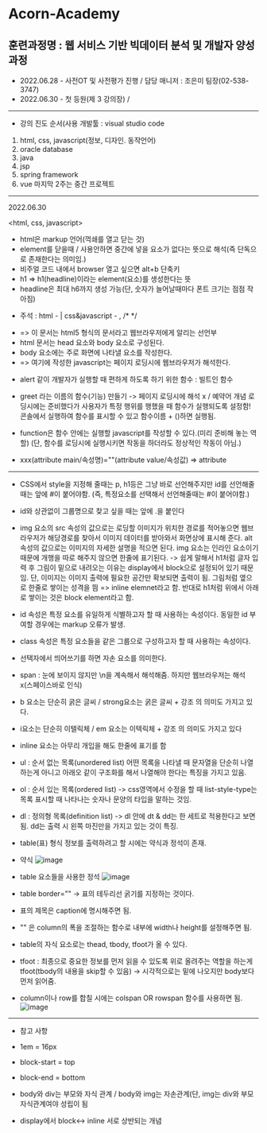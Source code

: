 # Acorn-Academy
## 훈련과정명 : 웹 서비스 기반 빅데이터 분석 및 개발자 양성과정
* 2022.06.28 - 사전OT 및 사전평가 진행 / 담당 매니저 : 조은미 팀장(02-538-3747)
* 2022.06.30 - 첫 등원(제 3 강의장) /

-------------------------------------------------------------------------------------------------------------------------------------------
* 강의 진도 순서(사용 개발툴 : visual studio code
1. html, css, javascript(정보, 디자인. 동작언어)
2. oracle database
3. java
4. jsp
5. spring framework
6. vue
마지막 2주는 중간 프로젝트

-------------------------------------------------------------------------------------------------------------------------------------------
2022.06.30

<html, css, javascript>

- html은 markup 언어(꺽쇄를 열고 닫는 것)
- element를 닫을때 / 사용안하면 중간에 넣을 요소가 없다는 뜻으로 해석(즉 단독으로 존재한다는 의미임.)
- 비주얼 코드 내에서 browser 열고 싶으면 alt+b 단축키
- h1 => h1(headline)이라는 element(요소)를 생성한다는 뜻
- headline은 최대 h6까지 생성 가능(단, 숫자가 늘어날때마다 폰트 크기는 점점 작아짐)


* 주석 : html - <!-- --> | css&javascript -  , /* */
- <!DOCTYPE html> => 이 문서는 html5 형식의 문서라고 웹브라우저에게 알리는 선언부
- html 문서는 head 요소와 body 요소로 구성된다.
- body 요소에는 주로 화면에 나타낼 요소를 작성한다.
- <script></script> => 여기에 작성한 javascript는 페이지 로딩시에 웹브라우저가 해석한다.


* alert 같이 개발자가 실행할 때 편하게 하도록 하기 위한 함수 : 빌트인 함수


- greet 라는 이름의 함수(기능) 만들기 -> 페이지 로딩시에 해석 x / 예약어 개념
로딩시에는 준비했다가 사용자가 특정 행위를 행했을 때 함수가 실행되도록 설정함!
콘솔에서 실행하여 함수를 표시할 수 있고 함수이름 + ()하면 실행됨.

- function은 함수 안에는 실행할 javascript를 작성할 수 있다.(미리 준비해 놓는 역할) (단, 함수를 로딩시에 실행시키면 작동을 하더라도 정상적인 작동이 아님.)

- xxx(attribute main/속성명)=""(attribute value/속성값) => attribute

-------------------------------------------------------------------------------------------------------------------------------------------

*  CSS에서 style을 지정해 줄때는 p, h1등은 그냥 바로 선언해주지만 id를 선언해줄때는 앞에 #이 붙어야함. (즉, 특정요소를 선택해서 선언해줄때는 #이 붙어야함.)

* id와 상관없이 그룹명으로 찾고 싶을 때는 앞에 .을 붙인다

* img 요소의 src 속성의 값으로는 로딩할 이미지가 위치한 경로를 적어놓으면 웹브라우저가 해당경로를 찾아서 이미지 데이터를 받아와서 화면상에 표시해 준다. alt 속성의 값으로는 이미지의 자세한 설명을 적으면 된다. img 요소는 인라인 요소이기 때문에 개행을 따로 해주지 않으면 한줄에 표기된다.
-> 쉽게 말해서 h1처럼 글자 입력 후 그림이 밑으로 내려오는 이유는 display에서 block으로 설정되어 있기 때문임. 단, 이미지는 이미지 출력에 필요한 공간만 확보되면 출력이 됨. 그림처럼 옆으로 한줄로 쌓이는 성격을 띔 => inline elemnet라고 함. 반대로 h1처럼 위에서 아래로 쌓이는 것은 block element라고 함.

*  id 속성은 특정 요소를 유일하게 식별하고자 할 때 사용하는 속성이다. 동일한 id 부여할 경우에는 markup 오류가 발생.
* class 속성은 특정 요소들을 같은 그룹으로 구성하고자 할 때 사용하는 속성이다.
* 선택자에서 띄어쓰기를 하면 자손 요소를 의미한다.

* span : 눈에 보이지 않지만 \n을 계속해서 해석해줌. 하지만 웹브라우저는 해석 x(스페이스바로 인식)

* b 요소는 단순히 굵은 글씨 / strong요소는 굵은 글씨 + 강조 의 의미도 가지고 있다.
* i요소는 단순히 이텔릭체 / em 요소는 이텍릭체 + 강조 의 의미도 가지고 있다
* inline 요소는 아무리 개입을 해도 한줄에 표기를 함

* ul : 순서 없는 목록(unordered list)
어떤 목록을 나타낼 때 문자열을 단순히 나열하는게 아니고 아래오 같이 구조화를 해서 나열해야 한다는 특징을 가지고 있음.
* ol : 순서 있는 목록(ordered list)
-> css영역에서 수정을 할 때 list-style-type는 목록 표시할 때 나타나는 숫자나 문양의 타입을 말하는 것임.


* dl : 정의형 목록(definition list)
-> dl 안에 dt & dd는 한 세트로 적용한다고 보면 됨. dd는 출력 시 왼쪽 마진만을 가지고 있는 것이 특징.

* table(표) 형식 정보를 출력하려고 할 시에는 약식과 정석이 존재.
* 약식
![image](https://user-images.githubusercontent.com/107795925/176635429-e25e40f9-7483-476a-a6bf-641898ff7be6.png)

* table 요소들을 사용한 정석
![image](https://user-images.githubusercontent.com/107795925/176635620-c3ef7644-a1fe-4cc1-a769-26f85909bb10.png)
            
* table border="" -> 표의 테두리선 굵기를 지정하는 것이다.
* 표의 제목은 caption에 명시해주면 됨.
* "<colgroup>" 은 column의 폭을 조절하는 함수로 내부에 width나 height를 설정해주면 됨.
* table의 자식 요소로는 thead, tbody, tfoot가 올 수 있다.

* tfoot : 최종으로 중요한 정보를 먼저 읽을 수 있도록 위로 올려주는 역할을 하는게 tfoot(tbody의 내용을 skip할 수 있음)
-> 시각적으로는 밑에 나오지만 body보다 먼저 읽어줌.

* column이나 row를 합칠 시에는 colspan OR rowspan 함수를 사용하면 됨.
![image](https://user-images.githubusercontent.com/107795925/176635714-9169cda4-7d10-481a-abe0-33309f15e98e.png)
            
            
            
-------------------------------------------------------------------------------------------------------------------------------------------
* 참고 사항

- 1em = 16px
- block-start = top
- block-end = bottom

- body와 div는 부모와 자식 관계 / body와 img는 자손관계(단, img는 div와 부모자식관계여야 성립이 됨

- display에서 block<-> inline 서로 상반되는 개념
